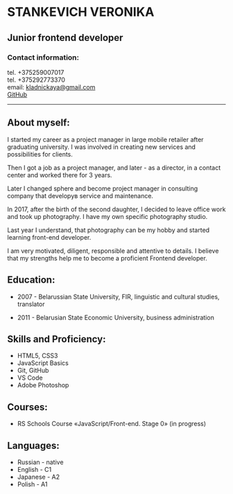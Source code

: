 # STANKEVICH VERONIKA

## Junior frontend developer

### Contact information:  
tel. +375259007017  
tel. +375292773370  
email: kladnickaya@gmail.com  
[GitHub](https://gist.github.com/NikaStankevich)

---

## About myself:

I started my career as a project manager in large mobile retailer after graduating university. I was involved in creating new services and possibilities for clients.

Then I got a job as a project manager, and later - as a director, in a contact center and worked there for 3 years. 

Later I changed sphere and become project manager in consulting company that developув service and maintenance. 

In 2017,  after the birth of the second daughter, I decided to leave office work and  took up photography.  I have my own specific photography studio. 

Last year I understand, that photography can be my hobby and started learning front-end developer. 

I am very motivated, diligent, responsible and attentive to details. I believe that my strengths  help me to become a proficient Frontend developer.

## Education:

* 2007  - Belarussian State University, FIR, linguistic and cultural studies, translator  

* 2011 - Belarusian State Economic University, business administration

## Skills and Proficiency:
* HTML5, CSS3
* JavaScript Basics
* Git, GitHub
* VS Code
* Adobe Photoshop

## Courses:

* RS Schools Course «JavaScript/Front-end. Stage 0» (in progress)

## Languages:

* Russian - native  
* English - C1  
* Japanese - A2  
* Polish - A1  
